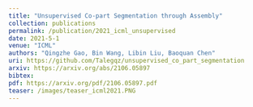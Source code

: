 ```yaml
---
title: "Unsupervised Co-part Segmentation through Assembly"
collection: publications
permalink: /publication/2021_icml_unsupervised
date: 2021-5-1
venue: "ICML"
authors: "Qingzhe Gao, Bin Wang, Libin Liu, Baoquan Chen"
uri: https://github.com/Talegqz/unsupervised_co_part_segmentation
arxiv: https://arxiv.org/abs/2106.05897
bibtex: 
pdf: https://arxiv.org/pdf/2106.05897.pdf
teaser: /images/teaser_icml2021.PNG
---
```

<!-- coming soon! -->
